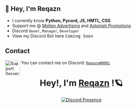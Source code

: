 ## 👋 Hey, I'm Reqazn
- I currently know **Python, Pycord, JS, HMTL, CSS**
- Support me @ [Molten Advertising](https://discord.gg/24yn74t9Yg) and [Astonish Promotions](https://discord.gg/Ev3zWZkCZx)
- Discord `Owner`, `Manager`, `Developer`
- View my Discord Bot here <kbd>Coming Soon</kbd>

## Contact

<img align="left" alt="Support Server" width="50px" src="https://user-images.githubusercontent.com/80853540/152623209-90c948e9-6ddb-47c9-ae6f-29df883272b0.png"/> You can contact me on Discord: [`Reqazn#0001`](https://discord.com/users/935640234698346586)


<div align="center" dir="auto">
  <h1 dir="auto">
  <a id="" class="anchor" aria-hidden="true" href="#">
    </a>
		 Hey!, I'm 
    <a href="https://discord.com/users/935640234698346586">Reqazn</a>
  !🪐
  </h1>
  
[![Discord Presence](https://lanyard.cnrad.dev/api/935640234698346586?idleMessage=house+is+on+fire🔥)](https://discord.com/users/935640234698346586)
</div>
